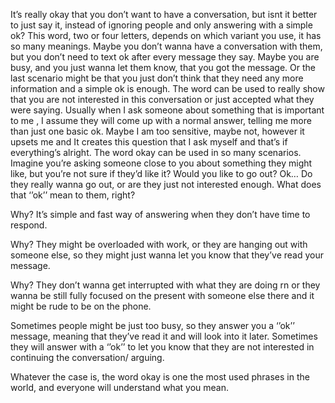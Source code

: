 It’s really okay that you don’t want to have a conversation, but isnt it better to just say it, instead of ignoring people and only answering with a simple ok?
This word, two or four letters, depends on which variant you use, it has so many meanings.
Maybe you don’t wanna have a conversation with them, but you don’t need to text ok after every message they say. Maybe you are busy, and you just wanna let them know, that you got the message. Or the last scenario might be that you just don’t think that they need any more information and a simple ok is enough. 
The word can be used to really show that you are not interested in this conversation or just accepted what they were saying.
Usually when I ask someone about something that is important to me , I assume they will come up with a normal answer, telling me more than just one basic ok. 
Maybe I am too sensitive, maybe not, however it upsets me and It creates this question that I  ask myself and that’s if everything’s alright. 
The word okay can be used in so many scenarios.
Imagine you’re asking someone close to you about something they might like, but you’re not sure if they’d like it? Would you like to go out? Ok… Do they really wanna go out, or are they just not interested enough. What does that ‘’ok’’ mean to them, right?

Why?
It’s simple and fast way of answering when they don’t have time to respond.

Why? 
They might be overloaded with work, or they are hanging out with someone else, so they might just wanna let you know that they’ve read your message.

Why? They don’t wanna get interrupted with what they are doing rn or they wanna be still fully focused on the present with someone else there and it might be rude to be on the phone.

Sometimes people might be just too busy, so they answer you a ‘’ok’’ message, meaning that they’ve read it and will look into it later. Sometimes they will answer with a ‘’ok’’ to let you know that they are not interested in continuing the conversation/ arguing. 

Whatever the case is, the word okay is one the most used phrases in the world, and everyone will understand what you mean. 
